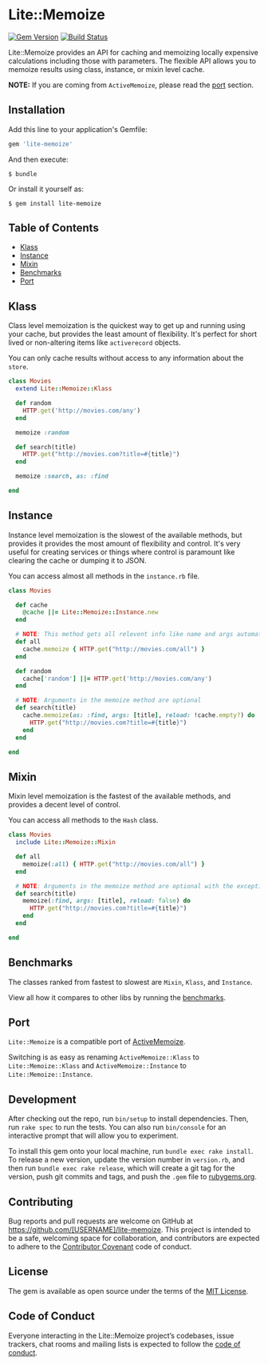 # Lite::Memoize

[![Gem Version](https://badge.fury.io/rb/lite-memoize.svg)](http://badge.fury.io/rb/lite-memoize)
[![Build Status](https://travis-ci.org/drexed/lite-memoize.svg?branch=master)](https://travis-ci.org/drexed/lite-memoize)

Lite::Memoize provides an API for caching and memoizing locally expensive calculations including those with parameters. The flexible API allows you to memoize results using class, instance, or mixin level cache.

**NOTE:** If you are coming from `ActiveMemoize`, please read the [port](#port) section.

## Installation

Add this line to your application's Gemfile:

```ruby
gem 'lite-memoize'
```

And then execute:

    $ bundle

Or install it yourself as:

    $ gem install lite-memoize

## Table of Contents

* [Klass](#klass)
* [Instance](#instance)
* [Mixin](#mixin)
* [Benchmarks](#benchmarks)
* [Port](#port)

## Klass

Class level memoization is the quickest way to get up and running using your cache, but provides the least amount of flexibility. It's perfect for short lived or non-altering items like `activerecord` objects.

You can only cache results without access to any information about the `store`.

```ruby
class Movies
  extend Lite::Memoize::Klass

  def random
    HTTP.get('http://movies.com/any')
  end

  memoize :random

  def search(title)
    HTTP.get("http://movies.com?title=#{title}")
  end

  memoize :search, as: :find

end
```

## Instance

Instance level memoization is the slowest of the available methods, but provides it provides
the most amount of flexibility and control. It's very useful for creating services or things
where control is paramount like clearing the cache or dumping it to JSON.

You can access almost all methods in the `instance.rb` file.

```ruby
class Movies

  def cache
    @cache ||= Lite::Memoize::Instance.new
  end

  # NOTE: This method gets all relevent info like name and args automatically
  def all
    cache.memoize { HTTP.get("http://movies.com/all") }
  end

  def random
    cache['random'] ||= HTTP.get('http://movies.com/any')
  end

  # NOTE: Arguments in the memoize method are optional
  def search(title)
    cache.memoize(as: :find, args: [title], reload: !cache.empty?) do
      HTTP.get("http://movies.com?title=#{title}")
    end
  end

end
```

## Mixin

Mixin level memoization is the fastest of the available methods, and provides a decent level
of control.

You can access all methods to the `Hash` class.

```ruby
class Movies
  include Lite::Memoize::Mixin

  def all
    memoize(:all) { HTTP.get("http://movies.com/all") }
  end

  # NOTE: Arguments in the memoize method are optional with the exception of method name
  def search(title)
    memoize(:find, args: [title], reload: false) do
      HTTP.get("http://movies.com?title=#{title}")
    end
  end

end
```

## Benchmarks

The classes ranked from fastest to slowest are `Mixin`, `Klass`, and `Instance`.

View all how it compares to other libs by running the [benchmarks](https://github.com/drexed/lite-statistics/tree/master/benchmarks).

## Port

`Lite::Memoize` is a compatible port of [ActiveMemoize](https://github.com/drexed/active_memoize).

Switching is as easy as renaming `ActiveMemoize::Klass` to `Lite::Memoize::Klass`
and  `ActiveMemoize::Instance` to `Lite::Memoize::Instance`.

## Development

After checking out the repo, run `bin/setup` to install dependencies. Then, run `rake spec` to run the tests. You can also run `bin/console` for an interactive prompt that will allow you to experiment.

To install this gem onto your local machine, run `bundle exec rake install`. To release a new version, update the version number in `version.rb`, and then run `bundle exec rake release`, which will create a git tag for the version, push git commits and tags, and push the `.gem` file to [rubygems.org](https://rubygems.org).

## Contributing

Bug reports and pull requests are welcome on GitHub at https://github.com/[USERNAME]/lite-memoize. This project is intended to be a safe, welcoming space for collaboration, and contributors are expected to adhere to the [Contributor Covenant](http://contributor-covenant.org) code of conduct.

## License

The gem is available as open source under the terms of the [MIT License](https://opensource.org/licenses/MIT).

## Code of Conduct

Everyone interacting in the Lite::Memoize project’s codebases, issue trackers, chat rooms and mailing lists is expected to follow the [code of conduct](https://github.com/[USERNAME]/lite-memoize/blob/master/CODE_OF_CONDUCT.md).
